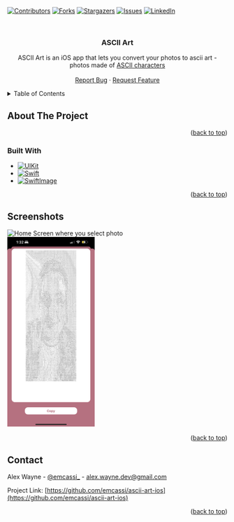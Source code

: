 
<!-- Improved compatibility of back to top link: See: https://github.com/othneildrew/Best-README-Template/pull/73 -->
<a name="readme-top"></a>
<!--
*** Thanks for checking out the Best-README-Template. If you have a suggestion
*** that would make this better, please fork the repo and create a pull request
*** or simply open an issue with the tag "enhancement".
*** Don't forget to give the project a star!
*** Thanks again! Now go create something AMAZING! :D
-->



<!-- PROJECT SHIELDS -->
<!--
*** I'm using markdown "reference style" links for readability.
*** Reference links are enclosed in brackets [ ] instead of parentheses ( ).
*** See the bottom of this document for the declaration of the reference variables
*** for contributors-url, forks-url, etc. This is an optional, concise syntax you may use.
*** https://www.markdownguide.org/basic-syntax/#reference-style-links
-->
[![Contributors][contributors-shield]][contributors-url]
[![Forks][forks-shield]][forks-url]
[![Stargazers][stars-shield]][stars-url]
[![Issues][issues-shield]][issues-url]
[![LinkedIn][linkedin-shield]][linkedin-url]



<!-- PROJECT LOGO -->
<br />
<div align="center">
  <a href="https://github.com/emcassi/ascii-art-ios">
   <!-- <img src="images/logo.png" alt="Logo" width="80" height="80"> -->
  </a>

<h3 align="center">ASCII Art</h3>

  <p align="center">
    ASCII Art is an iOS app that lets you convert your photos to ascii art - photos made of <a href="https://en.wikipedia.org/wiki/ASCII">ASCII characters</a>
    <br/>
    <br/>
    <a href="https://github.com/emcassi/ascii-art-ios/issues">Report Bug</a>
    ·
    <a href="https://github.com/emcassi/ascii-art-ios/issues">Request Feature</a>
  </p>
</div>



<!-- TABLE OF CONTENTS -->
<details>
  <summary>Table of Contents</summary>
  <ol>
    <li>
      <a href="#about-the-project">About The Project</a>
      <ul>
        <li><a href="#built-with">Built With</a></li>
      </ul>
    </li>
    <li>
      <a href="#getting-started">Getting Started</a>
      <ul>
        <li><a href="#prerequisites">Prerequisites</a></li>
<!--         <li><a href="#installation">Installation</a></li> -->
      </ul>
    </li>
    <li><a href="#screenshots">Screenshots</a></li>
    
  </ol>
</details>



<!-- ABOUT THE PROJECT -->
## About The Project

<p align="right">(<a href="#readme-top">back to top</a>)</p>



### Built With

* [![UIKit][UIKit]][UIKit-url]
* [![Swift][Swift]][Swift-url]
* [![SwiftImage][SwiftImage]][SwiftImage-url]


<p align="right">(<a href="#readme-top">back to top</a>)</p>



<!-- GETTING STARTED -->

<!-- ## Installation

<p align="right">(<a href="#readme-top">back to top</a>)</p> -->



<!-- Screenshots -->
## Screenshots

<img src="images/image.PNG" alt="Home Screen where you select photo" width="200">
<br>
<img src="images/ascii.PNG" alt="Screen with photo converted to ascii" width="200">



<p align="right">(<a href="#readme-top">back to top</a>)</p>

<!-- CONTACT -->
## Contact

Alex Wayne - [@emcassi_](https://twitter.com/emcassi_) - alex.wayne.dev@gmail.com

Project Link: [https://github.com/emcassi/ascii-art-ios](https://github.com/emcassi/ascii-art-ios)

<p align="right">(<a href="#readme-top">back to top</a>)</p>



<!-- MARKDOWN LINKS & IMAGES -->
<!-- https://www.markdownguide.org/basic-syntax/#reference-style-links -->
[contributors-shield]: https://img.shields.io/github/contributors/emcassi/ascii-art-ios.svg?style=for-the-badge
[contributors-url]: https://github.com/emcassi/ascii-art-ios/graphs/contributors
[forks-shield]: https://img.shields.io/github/forks/emcassi/ascii-art-ios.svg?style=for-the-badge
[forks-url]: https://github.com/emcassi/ascii-art-ios/network/members
[stars-shield]: https://img.shields.io/github/stars/emcassi/ascii-art-ios.svg?style=for-the-badge
[stars-url]: https://github.com/emcassi/ascii-art-ios/stargazers
[issues-shield]: https://img.shields.io/github/issues/emcassi/ascii-art-ios.svg?style=for-the-badge
[issues-url]: https://github.com/emcassi/ascii-art-ios/issues
[license-shield]: https://img.shields.io/github/license/emcassi/ascii-art-ios.svg?style=for-the-badge
[license-url]: https://github.com/emcassi/ascii-art-ios/blob/master/LICENSE.txt
[linkedin-shield]: https://img.shields.io/badge/-LinkedIn-black.svg?style=for-the-badge&logo=linkedin&colorB=555
[linkedin-url]: https://linkedin.com/in/alex-wayne-a1800a263
[product-screenshot]: images/screenshot.png

[UIKit]: https://img.shields.io/badge/uikit-fff?style=for-the-badge&logo=uikit
[Swift]: https://img.shields.io/badge/swift-fff?style=for-the-badge&logo=swift&logoColor=orange
[SwiftImage]: https://img.shields.io/badge/swift_image-1a73e8?style=for-the-badge

[UIKit-url]: https://developer.apple.com/documentation/uikit
[Swift-url]: https://developer.apple.com/swift
[SwiftImage-url]: https://github.com/koher/swift-image
